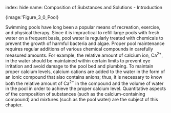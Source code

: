 index: hide
name: Composition of Substances and Solutions - Introduction


{image:'Figure_3_0_Pool}
        

Swimming pools have long been a popular means of recreation, exercise, and physical therapy. Since it is impractical to refill large pools with fresh water on a frequent basis, pool water is regularly treated with chemicals to prevent the growth of harmful bacteria and algae. Proper pool maintenance requires regular additions of various chemical compounds in carefully measured amounts. For example, the relative amount of calcium ion, Ca<sup>2+</sup>, in the water should be maintained within certain limits to prevent eye irritation and avoid damage to the pool bed and plumbing. To maintain proper calcium levels, calcium cations are added to the water in the form of an ionic compound that also contains anions; thus, it is necessary to know both the relative amount of Ca<sup>2+</sup> in the compound and the volume of water in the pool in order to achieve the proper calcium level. Quantitative aspects of the composition of substances (such as the calcium-containing compound) and mixtures (such as the pool water) are the subject of this chapter.
